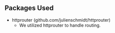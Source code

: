 ## Packages Used
* httprouter (github.com/julienschmidt/httprouter)
    * We utilized httprouter to handle routing. 
